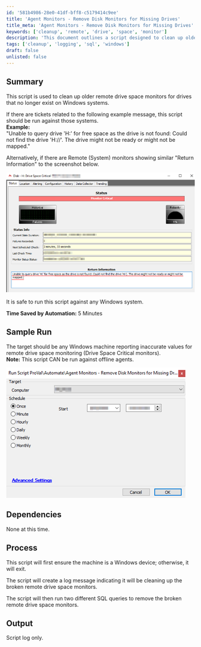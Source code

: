 ```yaml
---
id: '581b4986-28e0-41df-bff8-c5179414c9ee'
title: 'Agent Monitors - Remove Disk Monitors for Missing Drives'
title_meta: 'Agent Monitors - Remove Disk Monitors for Missing Drives'
keywords: ['cleanup', 'remote', 'drive', 'space', 'monitor']
description: 'This document outlines a script designed to clean up older remote drive space monitors for non-existent drives on Windows systems. It provides guidance on when to run the script, including examples of error messages and monitors that indicate the need for cleanup. The process of the script and its output are also detailed.'
tags: ['cleanup', 'logging', 'sql', 'windows']
draft: false
unlisted: false
---
```


## Summary

This script is used to clean up older remote drive space monitors for drives that no longer exist on Windows systems.

If there are tickets related to the following example message, this script should be run against those systems.  
**Example:**  
"Unable to query drive 'H:' for free space as the drive is not found: Could not find the drive 'H://'. The drive might not be ready or might not be mapped."

Alternatively, if there are Remote (System) monitors showing similar "Return Information" to the screenshot below.

![Screenshot](../../../static/img/Agent-Monitors---Remove-Disk-Monitors-for-Missing-Drives/image_1.png)

It is safe to run this script against any Windows system.

**Time Saved by Automation:** 5 Minutes

## Sample Run

The target should be any Windows machine reporting inaccurate values for remote drive space monitoring (Drive Space Critical monitors).  
**Note:** This script CAN be run against offline agents.

![Sample Run Screenshot](../../../static/img/Agent-Monitors---Remove-Disk-Monitors-for-Missing-Drives/image_2.png)

## Dependencies

None at this time.

## Process

This script will first ensure the machine is a Windows device; otherwise, it will exit.

The script will create a log message indicating it will be cleaning up the broken remote drive space monitors.

The script will then run two different SQL queries to remove the broken remote drive space monitors.

## Output

Script log only.



